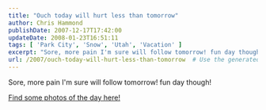 ```yaml
---
title: "Ouch today will hurt less than tomorrow"
author: Chris Hammond
publishDate: 2007-12-17T17:42:00
updateDate: 2008-01-23T16:51:11
tags: [ 'Park City', 'Snow', 'Utah', 'Vacation' ]
excerpt: "Sore, more pain I'm sure will follow tomorrow! fun day though! Find some photos of the day..."
url: /2007/ouch-today-will-hurt-less-than-tomorrow  # Use the generated URL with year
---
```

<P>Sore, more pain I'm sure will follow tomorrow! fun day though!</P> <P><A class="" href="https://www.flickr.com/photos/chammond/sets/72157603478233177/" mce_href="https://www.flickr.com/photos/chammond/sets/72157603478233177/">Find some photos of the day here!</A></P>

